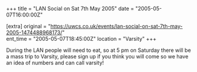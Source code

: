 +++
title = "LAN Social on Sat 7th May 2005"
date = "2005-05-07T16:00:00Z"

[extra]
original = "https://uwcs.co.uk/events/lan-social-on-sat-7th-may-2005-1474488968173/"    
ent_time = "2005-05-07T18:45:00Z"
location = "Varsity"
+++

During the LAN people will need to eat, so at 5 pm on Saturday there will be a mass trip to Varsity, please sign up if you think you will come so we have an idea of numbers and can call varsity\!

